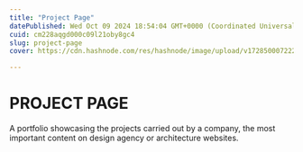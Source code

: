 ```yaml
---
title: "Project Page"
datePublished: Wed Oct 09 2024 18:54:04 GMT+0000 (Coordinated Universal Time)
cuid: cm228aqgd000c09l21oby8gc4
slug: project-page
cover: https://cdn.hashnode.com/res/hashnode/image/upload/v1728500072223/8989bc2c-294a-470d-b5cb-1610944e5271.jpeg

---
```


# PROJECT PAGE

A portfolio showcasing the projects carried out by a company, the most important content on design agency or architecture websites.
